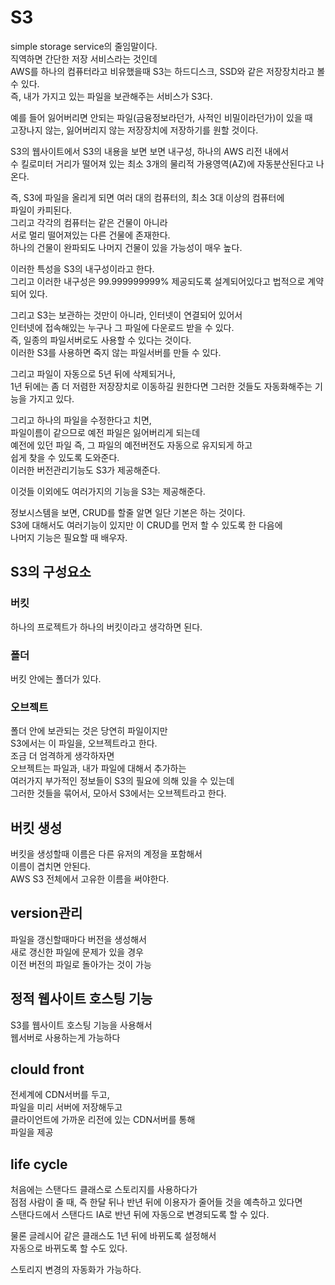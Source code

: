 # S3

simple storage service의 줄임말이다.  
직역하면 간단한 저장 서비스라는 것인데  
AWS를 하나의 컴퓨터라고 비유했을때 S3는 하드디스크, SSD와 같은 저장장치라고 볼 수 있다.  
즉, 내가 가지고 있는 파일을 보관해주는 서비스가 S3다.  

예를 들어 잃어버리면 안되는 파일(금융정보라던가, 사적인 비밀이라던가)이 있을 때  
고장나지 않는, 잃어버리지 않는 저장장치에 저장하기를 원할 것이다.  

S3의 웹사이트에서 S3의 내용을 보면 보면 내구성, 하나의 AWS 리전 내에서   
수 킬로미터 거리가 떨어져 있는 최소 3개의 물리적 가용영역(AZ)에 자동분산된다고 나온다.  

즉, S3에 파일을 올리게 되면 여러 대의 컴퓨터의, 최소 3대 이상의 컴퓨터에  
파일이 카피된다.  
그리고 각각의 컴퓨터는 같은 건물이 아니라  
서로 멀리 떨어져있는 다른 건물에 존재한다.   
하나의 건물이 완파되도 나머지 건물이 있을 가능성이 매우 높다.  

이러한 특성을 S3의 내구성이라고 한다.  
그리고 이러한 내구성은 99.999999999% 제공되도록 설계되어있다고 법적으로 계약되어 있다.  

그리고 S3는 보관하는 것만이 아니라, 인터넷이 연결되어 있어서  
인터넷에 접속해있는 누구나 그 파일에 다운로드 받을 수 있다.  
즉, 일종의 파일서버로도 사용할 수 있다는 것이다.  
이러한 S3를 사용하면 죽지 않는 파일서버를 만들 수 있다.  

그리고 파일이 자동으로 5년 뒤에 삭제되거나,  
1년 뒤에는 좀 더 저렴한 저장장치로 이동하길 원한다면 그러한 것들도 자동화해주는 기능을 가지고 있다.  

그리고 하나의 파일을 수정한다고 치면,  
파일이름이 같으므로 예전 파일은 잃어버리게 되는데  
예전에 있던 파일 즉, 그 파일의 예전버전도 자동으로 유지되게 하고  
쉽게 찾을 수 있도록 도와준다.  
이러한 버전관리기능도 S3가 제공해준다.  

이것들 이외에도 여러가지의 기능을 S3는 제공해준다.  

정보시스템을 보면, CRUD를 할줄 알면 일단 기본은 하는 것이다.  
S3에 대해서도 여러기능이 있지만 이 CRUD를 먼저 할 수 있도록 한 다음에  
나머지 기능은 필요할 때 배우자.  


## S3의 구성요소

### 버킷


하나의 프로젝트가 하나의 버킷이라고 생각하면 된다. 

### 폴더

버킷 안에는 폴더가 있다.

### 오브젝트

폴더 안에 보관되는 것은 당연히 파일이지만  
S3에서는 이 파일을, 오브젝트라고 한다.  
조금 더 엄격하게 생각하자면  
오브젝트는 파일과, 내가 파일에 대해서 추가하는  
여러가지 부가적인 정보들이 S3의 필요에 의해 있을 수 있는데  
그러한 것들을 묶어서, 모아서 S3에서는 오브젝트라고 한다.  


## 버킷 생성

버킷을 생성할때 이름은 다른 유저의 계정을 포함해서  
이름이 겹치면 안된다.  
AWS S3 전체에서 고유한 이름을 써야한다.  

## version관리

파일을 갱신할때마다 버전을 생성해서  
새로 갱신한 파일에 문제가 있을 경우  
이전 버전의 파일로 돌아가는 것이 가능  

## 정적 웹사이트 호스팅 기능

S3를 웹사이트 호스팅 기능을 사용해서  
웹서버로 사용하는게 가능하다


## clould front

전세계에 CDN서버를 두고,  
파일을 미리 서버에 저장해두고  
클라이언트에 가까운 리전에 있는 CDN서버를 통해  
파일을 제공 

## life cycle

처음에는 스탠다드 클래스로 스토리지를 사용하다가  
점점 사람이 줄 때, 즉 한달 뒤나 반년 뒤에 이용자가 줄어들 것을 예측하고 있다면  
스탠다드에서 스탠다드 IA로 반년 뒤에 자동으로 변경되도록 할 수 있다.  


물론 글레시어 같은 클래스도 1년 뒤에 바뀌도록 설정해서  
자동으로 바뀌도록 할 수도 있다.  

스토리지 변경의 자동화가 가능하다.  
